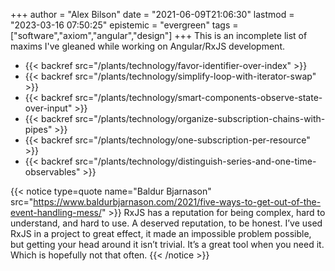 +++
author = "Alex Bilson"
date = "2021-06-09T21:06:30"
lastmod = "2023-03-16 07:50:25"
epistemic = "evergreen"
tags = ["software","axiom","angular","design"]
+++
This is an incomplete list of maxims I've gleaned while working on Angular/RxJS development.

- {{< backref src="/plants/technology/favor-identifier-over-index" >}}
- {{< backref src="/plants/technology/simplify-loop-with-iterator-swap" >}}
- {{< backref src="/plants/technology/smart-components-observe-state-over-input" >}}
- {{< backref src="/plants/technology/organize-subscription-chains-with-pipes" >}}
- {{< backref src="/plants/technology/one-subscription-per-resource" >}}
- {{< backref src="/plants/technology/distinguish-series-and-one-time-observables" >}}

{{< notice type=quote name="Baldur Bjarnason" src="https://www.baldurbjarnason.com/2021/five-ways-to-get-out-of-the-event-handling-mess/" >}}
RxJS has a reputation for being complex, hard to understand, and hard to use. A deserved reputation, to be honest. I’ve used RxJS in a project to great effect, it made an impossible problem possible, but getting your head around it isn’t trivial. It’s a great tool when you need it. Which is hopefully not that often.
{{< /notice >}}
